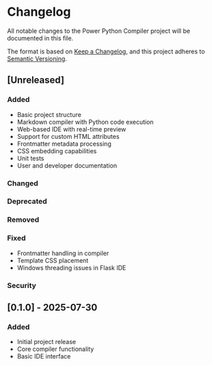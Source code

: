 # Changelog

All notable changes to the Power Python Compiler project will be documented in this file.

The format is based on [Keep a Changelog](https://keepachangelog.com/en/1.0.0/),
and this project adheres to [Semantic Versioning](https://semver.org/spec/v2.0.0.html).

## [Unreleased]

### Added
- Basic project structure
- Markdown compiler with Python code execution
- Web-based IDE with real-time preview
- Support for custom HTML attributes
- Frontmatter metadata processing
- CSS embedding capabilities
- Unit tests
- User and developer documentation

### Changed

### Deprecated

### Removed

### Fixed
- Frontmatter handling in compiler
- Template CSS placement
- Windows threading issues in Flask IDE

### Security

## [0.1.0] - 2025-07-30

### Added
- Initial project release
- Core compiler functionality
- Basic IDE interface
